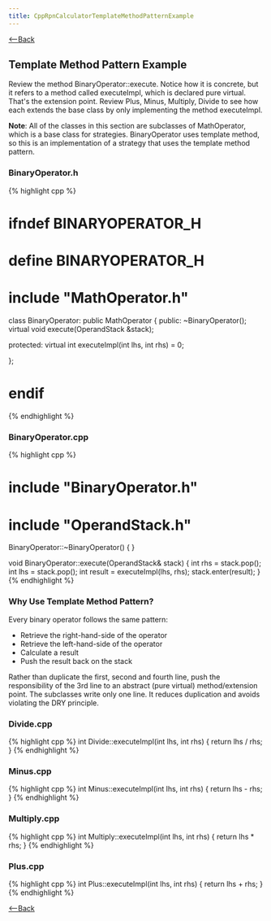 ```yaml
---
title: CppRpnCalculatorTemplateMethodPatternExample
---
```

[<--Back](RpnCalculatorCppExampleImplementation)
## Template Method Pattern Example
Review the method BinaryOperator::execute. Notice how it is concrete, but it refers to a method called executeImpl, which is declared pure virtual. That's the extension point. Review Plus, Minus, Multiply, Divide to see how each extends the base class by only implementing the method executeImpl.

**Note**: All of the classes in this section are subclasses of MathOperator, which is a base class for strategies. BinaryOperator uses template method, so this is an implementation of a strategy that uses the template method pattern.

### BinaryOperator.h
{% highlight cpp %}
# ifndef BINARYOPERATOR_H
# define BINARYOPERATOR_H

# include "MathOperator.h"

class BinaryOperator: public MathOperator {
public:
   ~BinaryOperator();
   virtual void execute(OperandStack &stack);

protected:
   virtual int executeImpl(int lhs, int rhs) = 0;

};
# endif
{% endhighlight %}

### BinaryOperator.cpp
{% highlight cpp %}
# include "BinaryOperator.h"

# include "OperandStack.h"

BinaryOperator::~BinaryOperator() {
}

void BinaryOperator::execute(OperandStack& stack) {
   int rhs = stack.pop();
   int lhs = stack.pop();
   int result = executeImpl(lhs, rhs);
   stack.enter(result);
}
{% endhighlight %}

### Why Use Template Method Pattern?
Every binary operator follows the same pattern:
* Retrieve the right-hand-side of the operator
* Retrieve the left-hand-side of the operator
* Calculate a result
* Push the result back on the stack

Rather than duplicate the first, second and fourth line, push the responsibility of the 3rd line to an abstract (pure virtual) method/extension point. The subclasses write only one line. It reduces duplication and avoids violating the DRY principle.

### Divide.cpp
{% highlight cpp %}
int Divide::executeImpl(int lhs, int rhs) {
   return lhs / rhs;
}
{% endhighlight %}

### Minus.cpp
{% highlight cpp %}
int Minus::executeImpl(int lhs, int rhs) {
   return lhs - rhs;
}
{% endhighlight %}

### Multiply.cpp
{% highlight cpp %}
int Multiply::executeImpl(int lhs, int rhs) {
   return lhs * rhs;
}
{% endhighlight %}

### Plus.cpp
{% highlight cpp %}
int Plus::executeImpl(int lhs, int rhs) {
   return lhs + rhs;
}
{% endhighlight %}

[<--Back](RpnCalculatorCppExampleImplementation)

